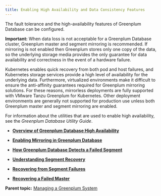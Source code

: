 ```yaml
---
title: Enabling High Availability and Data Consistency Features 
---
```


The fault tolerance and the high-availability features of Greenplum Database can be configured.

**Important:** When data loss is not acceptable for a Greenplum Database cluster, Greenplum master and segment mirroring is recommended. If mirroring is not enabled then Greenplum stores only one copy of the data, so the underlying storage media provides the only guarantee for data availability and correctness in the event of a hardware failure.

Kubernetes enables quick recovery from both pod and host failures, and Kubernetes storage services provide a high level of availability for the underlying data. Furthermore, virtualized environments make it difficult to ensure the anti-affinity guarantees required for Greenplum mirroring solutions. For these reasons, mirrorless deployments are fully supported with VMware Tanzu Greenplum for Kubernetes. Other deployment environments are generally not supported for production use unless both Greenplum master and segment mirroring are enabled.

For information about the utilities that are used to enable high availability, see the *Greenplum Database Utility Guide*.

-   **[Overview of Greenplum Database High Availability](../../highavail/topics/g-overview-of-high-availability-in-greenplum-database.html)**  

-   **[Enabling Mirroring in Greenplum Database](../../highavail/topics/g-enabling-mirroring-in-greenplum-database.html)**  

-   **[How Greenplum Database Detects a Failed Segment](../../highavail/topics/g-detecting-a-failed-segment.html)**  

-   **[Understanding Segment Recovery](../../highavail/topics/g-understanding-segment-recovery.html)**  

-   **[Recovering from Segment Failures](../../highavail/topics/g-recovering-from-segment-failures.html)**  

-   **[Recovering a Failed Master](../../highavail/topics/g-recovering-a-failed-master.html)**  


**Parent topic:** [Managing a Greenplum System](../../managing/partII.html)

